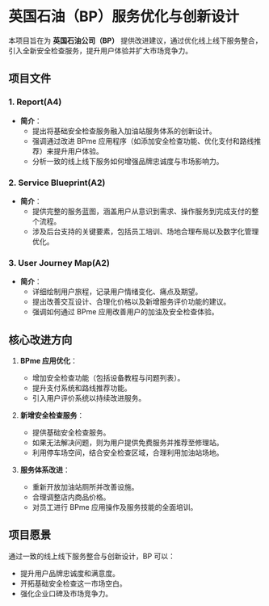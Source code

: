 # 英国石油（BP）服务优化与创新设计

本项目旨在为 **英国石油公司（BP）** 提供改进建议，通过优化线上线下服务整合，引入全新安全检查服务，提升用户体验并扩大市场竞争力。

## 项目文件

### 1. **Report(A4)** 
- **简介**：
  - 提出将基础安全检查服务融入加油站服务体系的创新设计。
  - 强调通过改进 BPme 应用程序（如添加安全检查功能、优化支付和路线推荐）来提升用户体验。
  - 分析一致的线上线下服务如何增强品牌忠诚度与市场影响力。

### 2. **Service Blueprint(A2)** 
- **简介**：
  - 提供完整的服务蓝图，涵盖用户从意识到需求、操作服务到完成支付的整个流程。
  - 涉及后台支持的关键要素，包括员工培训、场地合理布局以及数字化管理优化。

### 3. **User Journey Map(A2)** 
- **简介**：
  - 详细绘制用户旅程，记录用户情绪变化、痛点及期望。
  - 提出改善交互设计、合理化价格以及新增服务评价功能的建议。
  - 强调如何通过 BPme 应用改善用户的加油及安全检查体验。

## 核心改进方向
1. **BPme 应用优化**：
   - 增加安全检查功能（包括设备教程与问题列表）。
   - 提升支付系统和路线推荐功能。
   - 引入用户评价系统以持续改进服务。

2. **新增安全检查服务**：
   - 提供基础安全检查服务。
   - 如果无法解决问题，则为用户提供免费服务并推荐至修理站。
   - 利用停车场空间，结合安全检查区域，合理利用加油站场地。

3. **服务体系改进**：
   - 重新开放加油站厕所并改善设施。
   - 合理调整店内商品价格。
   - 对员工进行 BPme 应用操作及服务技能的全面培训。

## 项目愿景
通过一致的线上线下服务整合与创新设计，BP 可以：
- 提升用户品牌忠诚度和满意度。
- 开拓基础安全检查这一市场空白。
- 强化企业口碑及市场竞争力。
